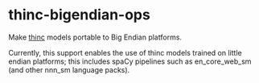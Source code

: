 
# thinc-bigendian-ops

Make [thinc](https://thinc.ai) models portable to Big Endian platforms. 

Currently, this support enables the use of thinc models trained on little endian platforms; this includes spaCy 
pipelines such as en_core_web_sm (and other nnn_sm language packs). 
